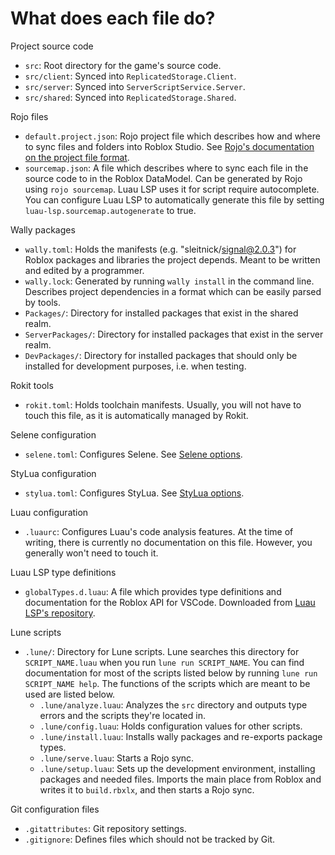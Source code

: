# What does each file do?

Project source code
- `src`: Root directory for the game's source code.
- `src/client`: Synced into `ReplicatedStorage.Client`.
- `src/server`: Synced into `ServerScriptService.Server`.
- `src/shared`: Synced into `ReplicatedStorage.Shared`.

Rojo files
- `default.project.json`: Rojo project file which describes how and where to
  sync files and folders into Roblox Studio. See [Rojo's documentation on
  the project file format](https://rojo.space/docs/v7/project-format/).
- `sourcemap.json`: A file which describes where to sync each file in the source
  code to in the Roblox DataModel. Can be generated by Rojo using
  `rojo sourcemap`. Luau LSP uses it for script require autocomplete. You can
  configure Luau LSP to automatically generate this file by setting
  `luau-lsp.sourcemap.autogenerate` to true.

Wally packages
- `wally.toml`: Holds the manifests (e.g. "sleitnick/signal@2.0.3") for Roblox
  packages and libraries the project depends. Meant to be written and edited by
  a programmer.
- `wally.lock`: Generated by running `wally install` in the command line.
  Describes project dependencies in a format which can be easily parsed by
  tools.
- `Packages/`: Directory for installed packages that exist in the shared realm.
- `ServerPackages/`: Directory for installed packages that exist in the server realm.
- `DevPackages/`: Directory for installed packages that should only be installed for
  development purposes, i.e. when testing.

Rokit tools
- `rokit.toml`: Holds toolchain manifests. Usually, you will not have to touch
  this file, as it is automatically managed by Rokit.

Selene configuration
- `selene.toml`: Configures Selene. See [Selene options](https://kampfkarren.github.io/selene/usage/configuration.html?highlight=selene.toml#configuration).

StyLua configuration
- `stylua.toml`: Configures StyLua. See [StyLua options](https://github.com/JohnnyMorganz/StyLua?tab=readme-ov-file#options).

Luau configuration
- `.luaurc`: Configures Luau's code analysis features. At the time of writing,
  there is currently no documentation on this file. However, you generally won't
  need to touch it.

Luau LSP type definitions
- `globalTypes.d.luau`: A file which provides type definitions and documentation
  for the Roblox API for VSCode. Downloaded from [Luau LSP's repository](https://github.com/JohnnyMorganz/luau-lsp/blob/main/editors/README.md#configuring-definitions-and-documentation).

Lune scripts
- `.lune/`: Directory for Lune scripts. Lune searches this directory for
  `SCRIPT_NAME.luau` when you run `lune run SCRIPT_NAME`. You can find
  documentation for most of the scripts listed below by running
  `lune run SCRIPT_NAME help`. The functions of the scripts which are meant to
  be used are listed below.
  - `.lune/analyze.luau`: Analyzes the `src` directory and outputs type errors
    and the scripts they're located in.
  - `.lune/config.luau`: Holds configuration values for other scripts.
  - `.lune/install.luau`: Installs wally packages and re-exports package types.
  - `.lune/serve.luau`: Starts a Rojo sync.
  - `.lune/setup.luau`: Sets up the development environment, installing
    packages and needed files. Imports the main place from Roblox and writes it
    to `build.rbxlx`, and then starts a Rojo sync.

Git configuration files
- `.gitattributes`: Git repository settings.
- `.gitignore`: Defines files which should not be tracked by Git.